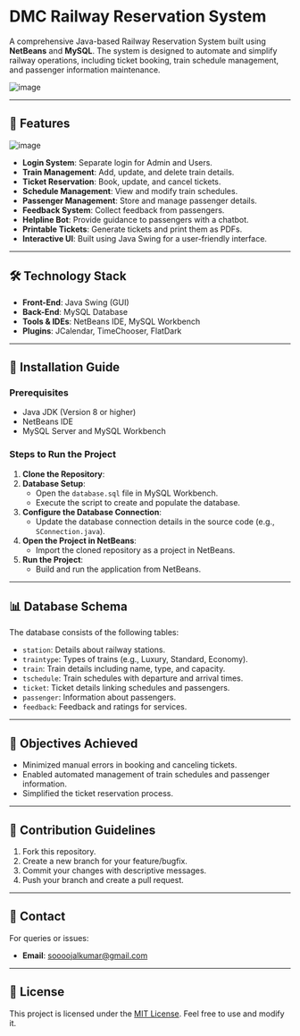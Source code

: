 
# DMC Railway Reservation System
A comprehensive Java-based Railway Reservation System built using **NetBeans** and **MySQL**. The system is designed to automate and simplify railway operations, including ticket booking, train schedule management, and passenger information maintenance.

![image](https://github.com/user-attachments/assets/d9f0feeb-d499-4dac-9389-bfbc3ebf65c5) 




---

## 🚀 Features
![image](https://github.com/user-attachments/assets/2539f044-fb2a-4bba-bca1-4395ad57937f)

- **Login System**: Separate login for Admin and Users.
- **Train Management**: Add, update, and delete train details.
- **Ticket Reservation**: Book, update, and cancel tickets.
- **Schedule Management**: View and modify train schedules.
- **Passenger Management**: Store and manage passenger details.
- **Feedback System**: Collect feedback from passengers.
- **Helpline Bot**: Provide guidance to passengers with a chatbot.
- **Printable Tickets**: Generate tickets and print them as PDFs.
- **Interactive UI**: Built using Java Swing for a user-friendly interface.


---

## 🛠️ Technology Stack

- **Front-End**: Java Swing (GUI)
- **Back-End**: MySQL Database
- **Tools & IDEs**: NetBeans IDE, MySQL Workbench
- **Plugins**: JCalendar, TimeChooser, FlatDark

---

## 📝 Installation Guide

### Prerequisites
- Java JDK (Version 8 or higher)
- NetBeans IDE
- MySQL Server and MySQL Workbench

### Steps to Run the Project
1. **Clone the Repository**:
2. **Database Setup**:
   - Open the `database.sql` file in MySQL Workbench.
   - Execute the script to create and populate the database.
3. **Configure the Database Connection**:
   - Update the database connection details in the source code (e.g., `SConnection.java`).
4. **Open the Project in NetBeans**:
   - Import the cloned repository as a project in NetBeans.
5. **Run the Project**:
   - Build and run the application from NetBeans.

---

## 📊 Database Schema

The database consists of the following tables:
- `station`: Details about railway stations.
- `traintype`: Types of trains (e.g., Luxury, Standard, Economy).
- `train`: Train details including name, type, and capacity.
- `tschedule`: Train schedules with departure and arrival times.
- `ticket`: Ticket details linking schedules and passengers.
- `passenger`: Information about passengers.
- `feedback`: Feedback and ratings for services.

---

## 🎯 Objectives Achieved

- Minimized manual errors in booking and canceling tickets.
- Enabled automated management of train schedules and passenger information.
- Simplified the ticket reservation process.

---

## 🤝 Contribution Guidelines

1. Fork this repository.
2. Create a new branch for your feature/bugfix.
3. Commit your changes with descriptive messages.
4. Push your branch and create a pull request.


---

## 📧 Contact

For queries or issues:
- **Email**: soooojalkumar@gmail.com

---

## 📝 License

This project is licensed under the [MIT License](LICENSE). Feel free to use and modify it.
